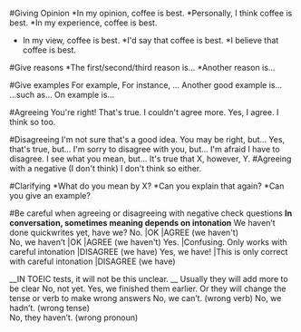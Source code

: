 #Giving Opinion
*In my opinion, coffee is best.
*Personally, I think coffee is best.
*In my experience, coffee is best.
* In my view, coffee is best. 
*I'd say that coffee is best.
*I believe that coffee is best.

#Give reasons
*The first/second/third reason is...
*Another reason is...

#Give examples
For example,
For instance, ...
Another good example is...
...such as...
On example is...

#Agreeing 
You're right!
That's true. 
I couldn't agree more.
Yes, I agree.
I think so too. 

#Disagreeing
I'm not sure that's a good idea.
You may be right, but...
Yes, that's true, but...
I'm sorry to disagree with you, but...
I'm afraid I have to disagree. 
I see what you mean, but...
It's true that X, however, Y. 
#Agreeing with a negative (I don't think)
I don't think so either.

#Clarifying
*What do you mean by X?
*Can you explain that again?
*Can you give an example?

#Be careful when agreeing or disagreeing with negative check questions
__In conversation, sometimes meaning depends on intonation__
We haven’t done quickwrites yet, have we?
    No.             |OK                      |AGREE (we haven't)     
    No, we haven’t  |OK                      |AGREE (we haven't)
    Yes.            |Confusing. Only works with careful intonation    |DISAGREE (we have)
    Yes, we have!   |This is only correct with careful intonation    |DISAGREE (we have)

__IN TOEIC tests, it will not be this unclear. __
Usually they will add more to be clear
    No, not yet.
    Yes, we finished them earlier.
Or they will change the tense or verb to make wrong answers
    No, we can’t.       (wrong verb)
    No, we hadn’t.      (wrong tense)   
    No, they haven’t.   (wrong pronoun)

